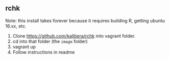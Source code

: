 ## rchk

Note: this install takes forever because it requires building R, getting ubuntu
16.xx, etc.

1. Clone https://github.com/kalibera/rchk into vagrant folder.
2. cd into that folder (the `image` folder)
3. vagrant up
4. Follow instructions in readme
